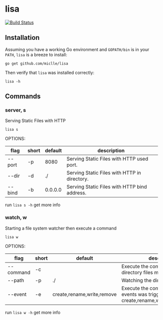 # lisa

[![Build Status](https://travis-ci.org/miclle/lisa.svg?branch=master)](https://travis-ci.org/miclle/lisa)

## Installation

Assuming you have a working Go environment and `GOPATH/bin` is in your `PATH`, `lisa` is a breeze to install:

```
go get github.com/miclle/lisa
```

Then verify that `lisa` was installed correctly:

```
lisa -h
```

## Commands

### server, s

Serving Static Files with HTTP

```
lisa s
```

OPTIONS:

flag   | short | default | description
-------|-------|---------|---------------------------------------------
--port | -p    | 8080    | Serving Static Files with HTTP used port.  
--dir  | -d    | ./      | Serving Static Files with HTTP in directory.  
--bind | -b    | 0.0.0.0 | Serving Static Files with HTTP bind address.  

run `lisa s -h` get more info

### watch, w

Starting a file system watcher then execute a command

```
lisa w
```

OPTIONS:

flag      | short | default | description
----------|-------|---------|---------------------------------------------
--command | -c    | 			  | Execute the command when the directory files modified.
--path    | -p    | ./      | Watching the directory or file.
--event   | -e    | create,rename,write,remove | Execute the command when the events was trigger: <br /> create,rename,write,remove,chmod  


run `lisa w -h` get more info